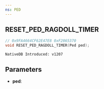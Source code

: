```yaml
---
ns: PED
---
```

## RESET_PED_RAGDOLL_TIMER

```c
// 0x9FA4664CF62E47E8 0xF2865370
void RESET_PED_RAGDOLL_TIMER(Ped ped);
```

```
NativeDB Introduced: v1207
```

## Parameters
* **ped**:
